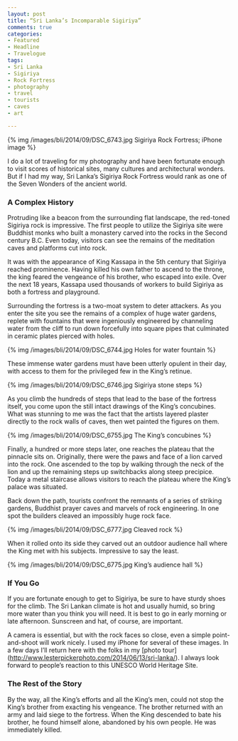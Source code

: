 ```yaml
---
layout: post
title: “Sri Lanka’s Incomparable Sigiriya”
comments: true
categories:
- Featured
- Headline
- Travelogue
tags:
- Sri Lanka
- Sigiriya
- Rock Fortress
- photography
- travel
- tourists
- caves
- art

---
```


{% img /images/bli/2014/09/DSC_6743.jpg Sigiriya Rock Fortress; iPhone image %}

I do a lot of traveling for my photography and have been fortunate enough to visit scores of historical sites, many cultures and architectural wonders. But if I had my way, Sri Lanka’s Sigiriya Rock Fortress would rank as one of the Seven Wonders of the ancient world. 

<!--more-->

### A Complex History
Protruding like a beacon from the surrounding flat landscape, the red-toned Sigiriya rock is impressive. The first people to utilize the Sigiriya site were Buddhist monks who built a monastery carved into the rocks in the Second century B.C. Even today, visitors can see the remains of the meditation caves and platforms cut into rock.  

It was with the appearance of King Kassapa in the 5th century that Sigiriya reached prominence. Having killed his own father to ascend to the throne, the king feared the vengeance of his brother, who escaped into exile. Over the next 18 years, Kassapa used thousands of workers to build Sigiriya as both a fortress and playground.

Surrounding the fortress is a two-moat system to deter attackers. As you enter the site you see the remains of a complex of huge water gardens, replete with fountains that were ingeniously engineered by channeling water from the cliff to run down forcefully into square pipes that culminated in ceramic plates pierced with holes. 

{% img /images/bli/2014/09/DSC_6744.jpg Holes for water fountain %}

These immense water gardens must have been utterly opulent in their day, with access to them for the privileged few in the King’s retinue.

{% img /images/bli/2014/09/DSC_6746.jpg Sigiriya stone steps %}

As you climb the hundreds of steps that lead to the base of the fortress itself, you come upon the still intact drawings of the King’s concubines. What was stunning to me was the fact that the artists layered plaster directly to the rock walls of caves, then wet painted the figures on them. 

{% img /images/bli/2014/09/DSC_6755.jpg The King’s concubines %}

Finally, a hundred or more steps later, one reaches the plateau that the pinnacle sits on. Originally, there were the paws and face of a lion carved into the rock. One ascended to the top by walking through the neck of the lion and up the remaining steps up switchbacks along steep precipice. Today a metal staircase allows visitors to reach the plateau where the King’s palace was situated. 

Back down the path, tourists confront the remnants of a series of striking gardens, Buddhist prayer caves and marvels of rock engineering. In one spot the builders cleaved an impossibly huge rock face.

{% img /images/bli/2014/09/DSC_6777.jpg Cleaved rock %}

When it rolled onto its side they carved out an outdoor audience hall where the King met with his subjects. Impressive to say the least. 

{% img /images/bli/2014/09/DSC_6775.jpg King’s audience hall %}


### If You Go

If you are fortunate enough to get to Sigiriya, be sure to have sturdy shoes for the climb. The Sri Lankan climate is hot and usually humid, so bring more water than you think you will need.  It is best to go in early morning or late afternoon. Sunscreen and hat, of course, are important.

A camera is essential, but with the rock faces so close, even a simple point-and-shoot will work nicely. I used my iPhone for several of these images. In a few days I’ll return here with the folks in my [photo tour] (http://www.lesterpickerphoto.com/2014/06/13/sri-lanka/). I always look forward to people’s reaction to this UNESCO World Heritage Site. 


### The Rest of the Story

By the way, all the King’s efforts and all the King’s men, could not stop the King’s brother from exacting his vengeance. The brother returned with an army and laid siege to the fortress. When the King descended to bate his brother, he found himself alone, abandoned by his own people. He was immediately killed. 

